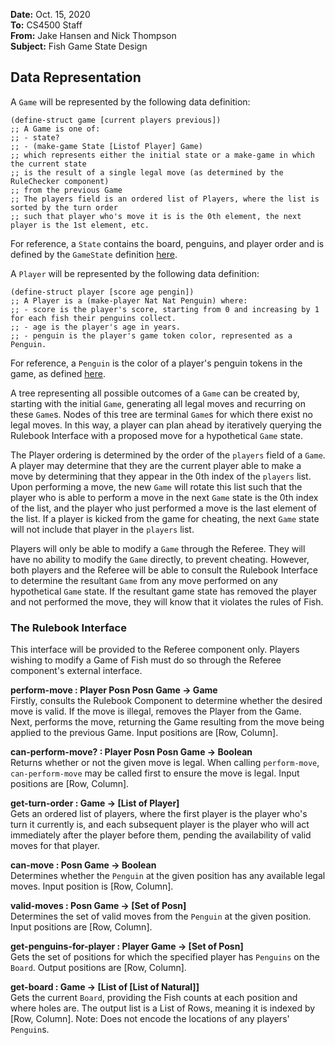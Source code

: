 **Date:** Oct. 15, 2020  
**To:** CS4500 Staff  
**From:** Jake Hansen and Nick Thompson  
**Subject:** Fish Game State Design  

## Data Representation
A `Game` will be represented by the following data definition:
```racket
(define-struct game [current players previous])
;; A Game is one of:
;; - state?
;; - (make-game State [Listof Player] Game)
;; which represents either the initial state or a make-game in which the current state
;; is the result of a single legal move (as determined by the RuleChecker component)
;; from the previous Game
;; The players field is an ordered list of Players, where the list is sorted by the turn order
;; such that player who's move it is is the 0th element, the next player is the 1st element, etc.

```

For reference, a `State` contains the board, penguins, and player order and is defined by the `GameState` definition [here](https://github.ccs.neu.edu/CS4500-F20/mineola/blob/d571d121112cb572348bca4ce207a4b236783f20/Fish/Common/state.rkt#L25-L34).

A `Player` will be represented by the following data definition:
```racket
(define-struct player [score age pengin])
;; A Player is a (make-player Nat Nat Penguin) where:
;; - score is the player's score, starting from 0 and increasing by 1 for each fish their penguins collect.
;; - age is the player's age in years.
;; - penguin is the player's game token color, represented as a Penguin.
```

For reference, a `Penguin` is the color of a player's penguin tokens in the game, as defined [here](https://github.ccs.neu.edu/CS4500-F20/mineola/blob/dc8e3a9aaee490b05e3f893d9809ed925781f6bd/Fish/Common/penguin.rkt#L21).

A tree representing all possible outcomes of a `Game` can be created by, starting with the initial `Game`, generating all legal moves and recurring on these `Game`s. Nodes of this tree are terminal `Game`s for which there exist no legal moves. In this way, a player can plan ahead by iteratively querying the Rulebook Interface with a proposed move for a hypothetical `Game` state.

The Player ordering is determined by the order of the `players` field of a `Game`. A player may determine that they are the current player able to make a move by determining that they appear in the 0th index of the `players` list. Upon performing a move, the new `Game` will rotate this list such that the player who is able to perform a move in the next `Game` state is the 0th index of the list, and the player who just performed a move is the last element of the list. If a player is kicked from the game for cheating, the next `Game` state will not include that player in the `players` list.

Players will only be able to modify a `Game` through the Referee. They will have no ability to modify the `Game` directly, to prevent cheating. However, both players and the Referee will be able to consult the Rulebook Interface to determine the resultant `Game` from any move performed on any hypothetical `Game` state. If the resultant game state has removed the player and not performed the move, they will know that it violates the rules of Fish.

### The Rulebook Interface
This interface will be provided to the Referee component only. Players wishing to modify a Game of Fish must do so through the Referee component's external interface.

**perform-move : Player Posn Posn Game -> Game**  
Firstly, consults the Rulebook Component to determine whether the desired move is valid. If the move is illegal, removes the Player from the Game.
Next, performs the move, returning the Game resulting from the move being applied to the previous Game.
Input positions are \[Row, Column\].

**can-perform-move? : Player Posn Posn Game -> Boolean**  
Returns whether or not the given move is legal. When calling `perform-move`, `can-perform-move` may be called first to ensure the move is legal.
Input positions are \[Row, Column\].

**get-turn-order : Game -> \[List of Player\]**  
Gets an ordered list of players, where the first player is the player who's turn it currently is, and each subsequent player is the player who will act immediately after the player before them, pending the availability of valid moves for that player.

**can-move : Posn Game -> Boolean**  
Determines whether the `Penguin` at the given position has any available legal moves.
Input position is \[Row, Column\].

**valid-moves : Posn Game -> \[Set of Posn\]**  
Determines the set of valid moves from the `Penguin` at the given position.
Input positions are \[Row, Column\].

**get-penguins-for-player : Player Game -> \[Set of Posn\]**  
Gets the set of positions for which the specified player has `Penguins` on the `Board`.
Output positions are \[Row, Column\].

**get-board : Game -> \[List of \[List of Natural\]\]**  
Gets the current `Board`, providing the Fish counts at each position and where holes are.
The output list is a List of Rows, meaning it is indexed by \[Row, Column\].
Note: Does not encode the locations of any players' `Penguin`s.
